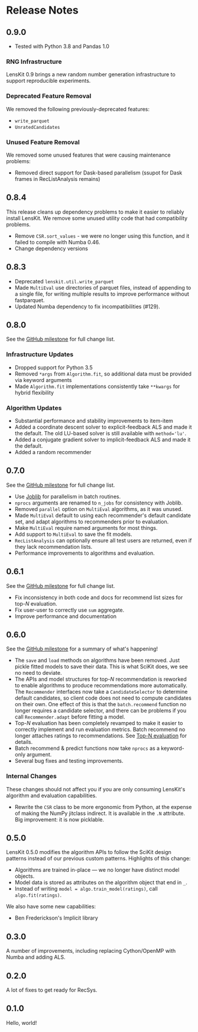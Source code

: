 # Release Notes

## 0.9.0

- Tested with Python 3.8 and Pandas 1.0

### RNG Infrastructure

LensKit 0.9 brings a new random number generation infrastructure to support reproducible experiments.

### Deprecated Feature Removal

We removed the following previously-deprecated features:

- `write_parquet`
- `UnratedCandidates`

### Unused Feature Removal

We removed some unused features that were causing maintenance problems:

- Removed direct support for Dask-based parallelism (ssupot for Dask frames in RecListAnalysis remains)

## 0.8.4

This release cleans up dependency problems to make it easier to reliably install LensKit.  We remove
some unused utility code that had compatibility problems.

- Remove `CSR.sort_values` - we were no longer using this function, and it failed to compile with Numba 0.46.
- Change dependency versions

## 0.8.3

- Deprecated `lenskit.util.write_parquet`
- Made `MultiEval` use directories of parquet files, instead of appending to a single file,
  for writing multiple results to improve performance without fastparquet.
- Updated Numba dependency to fix incompatibilities (#129).

## 0.8.0

See the [GitHub milestone](https://github.com/lenskit/lkpy/milestone/5) for full change list.

### Infrastructure Updates

- Dropped support for Python 3.5
- Removed `*args` from `Algorithm.fit`, so additional data must be provided via keyword arguments
- Made `Algorithm.fit` implementations consistently take `**kwargs` for hybrid flexibility

### Algorithm Updates

- Substantial performance and stability improvements to item-item
- Added a coordinate descent solver to explicit-feedback ALS and made it the default.  The old
  LU-based solver is still available with `method='lu'`.
- Added a conjugate gradient solver to implicit-feedback ALS and made it the default.
- Added a random recommender

## 0.7.0

See the [GitHub milestone](https://github.com/lenskit/lkpy/milestone/3) for full change list.

- Use [Joblib][] for parallelism in batch routines.
- `nprocs` arguments are renamed to `n_jobs` for consistency with Joblib.
- Removed `parallel` option on `MultiEval` algorithms, as it was unused.
- Made `MultiEval` default to using each recommender's default candidate
  set, and adapt algorithms to recommenders prior to evaluation.
- Make `MultiEval` require named arguments for most things.
- Add support to `MultiEval` to save the fit models.
- `RecListAnalysis` can optionally ensure all test users are returned, even
  if they lack recommendation lists.
- Performance improvements to algorithms and evaluation.

[Joblib]: https://joblib.readthedocs.io


## 0.6.1

See the [GitHub milestone](https://github.com/lenskit/lkpy/milestone/4) for full change list.

- Fix inconsistency in both code and docs for recommend list sizes for top-*N* evaluation.
- Fix user-user to correctly use `sum` aggregate.
- Improve performance and documentation

## 0.6.0

See the [GitHub milestone](https://github.com/lenskit/lkpy/milestone/1) for a summary of what's happening!

- The `save` and `load` methods on algorithms have been removed.  Just pickle fitted models to save
  their data.  This is what SciKit does, we see no need to deviate.
- The APIs and model structures for top-*N* recommendation is reworked to enable algorithms to
  produce recommendations more automatically.  The `Recommender` interfaces now take a `CandidateSelector`
  to determine default candidates, so client code does not need to compute candidates on their own.
  One effect of this is that the `batch.recommend` function no longer requires a candidate selector,
  and there can be problems if you call `Recommender.adapt` before fitting a model.
- Top-*N* evaluation has been completely revamped to make it easier to correctly implement and run
  evaluation metrics.  Batch recommend no longer attaches ratings to recommendations.  See 
  [Top-N evaluation](evaluation/topn-metrics.html) for details.
- Batch recommend & predict functions now take `nprocs` as a keyword-only argument.
- Several bug fixes and testing improvements.

### Internal Changes

These changes should not affect you if you are only consuming LensKit's algorithm and evaluation capabilities.

-   Rewrite the `CSR` class to be more ergonomic from Python, at the expense of making the NumPy jitclass
    indirect. It is available in the `.N` attribute.  Big improvement: it is now picklable.

## 0.5.0

LensKit 0.5.0 modifies the algorithm APIs to follow the SciKit design patterns instead of
our previous custom patterns.  Highlights of this change:

- Algorithms are trained in-place — we no longer have distinct model objects.
- Model data is stored as attributes on the algorithm object that end in `_`.
- Instead of writing `model = algo.train_model(ratings)`, call `algo.fit(ratings)`.

We also have some new capabilities:

- Ben Frederickson's Implicit library

## 0.3.0

A number of improvements, including replacing Cython/OpenMP with Numba and adding ALS.

## 0.2.0

A lot of fixes to get ready for RecSys.

## 0.1.0

Hello, world!
